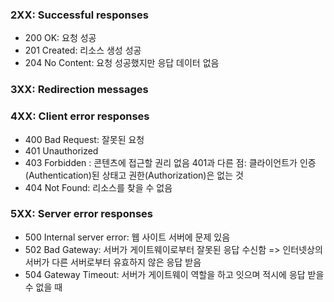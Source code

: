 

### 2XX: Successful responses
- 200 OK: 요청 성공
- 201 Created: 리소스 생성 성공
- 204 No Content: 요청 성공했지만 응답 데이터 없음

### 3XX: Redirection messages



### 4XX: Client error responses
- 400 Bad Request: 잘못된 요청
- 401 Unauthorized
- 403 Forbidden : 콘텐츠에 접근할 권리 없음
	401과 다른 점: 클라이언트가 인증(Authentication)된 상태고 권한(Authorization)은 없는 것
- 404 Not Found: 리소스를 찾을 수 없음

### 5XX: Server error responses
- 500 Internal server error: 웹 사이트 서버에 문제 있음
- 502 Bad Gateway: 서버가 게이트웨이로부터 잘못된 응답 수신함
	=> 인터넷상의 서버가 다른 서버로부터 유효하지 않은 응답 받음
- 504 Gateway Timeout: 서버가 게이트웨이 역할을 하고 잇으며 적시에 응답 받을 수 없을 때